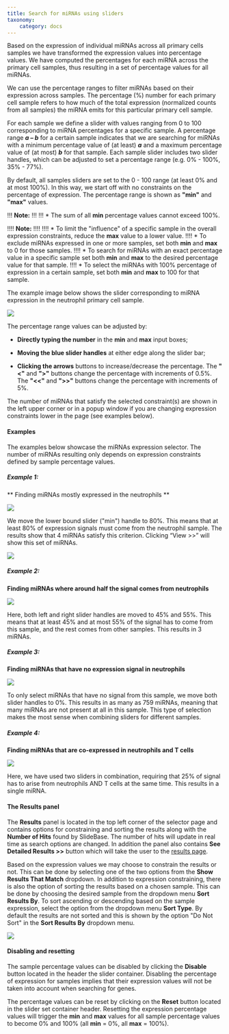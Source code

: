 ```yaml
---
title: Search for miRNAs using sliders 
taxonomy:
    category: docs
---
```


Based on the expression of individual miRNAs across all primary cells samples we have transformed the expression values into percentage values. We have computed the percentages for each miRNA across the primary cell samples, thus resulting in a set of percentage values for all miRNAs.

We can use the percentage ranges to filter miRNAs based on their expression across samples. The percentage (%) number for each primary cell sample refers to how much of the total expression (normalized counts from all samples) the miRNA emits for this particular primary cell sample.

For each sample we define a slider with values ranging from 0 to 100 corresponding to miRNA percentages for a specific sample. A percentage range _**a – b**_ for a certain sample indicates that we are searching for miRNAs with a minimum percentage value of (at least) _**a**_ and a maximum percentage value of (at most) _**b**_ for that sample. Each sample slider includes two slider handles, which can be adjusted to set a percentage range (e.g. 0% - 100%, 35% - 77%).

By default, all samples sliders are set to the 0 - 100 range (at least 0% and at most 100%). In this way, we start off with no constraints on the percentage of expression. The percentage range is shown as **"min"** and **"max"** values.

!!! <i class="fa fa-exclamation-circle"></i> **Note:**
!!!
!!! * The sum of all **min** percentage values cannot exceed 100%.

!!!! <i class="fa fa-exclamation-circle"></i> **Note:**
!!!!
!!!! * To limit the "influence" of a specific sample in the overall expression constraints, reduce the **max** value to a lower value.
!!!! * To exclude miRNAs expressed in one or more samples, set both **min** and **max** to 0 for those samples.
!!!! * To search for miRNAs with an exact percentage value in a specific sample set both **min** and **max** to the desired percentage value for that sample.
!!!! * To select the miRNAs with 100% percentage of expression in a certain sample, set both **min** and **max** to 100 for that sample.

The example image below shows the slider corresponding to miRNA expression in the neutrophil primary cell sample.

![](/images/mirna/sliders-ex0.png)

The percentage range values can be adjusted by:

* **Directly typing the number** in the **min** and **max** input boxes;

* **Moving the blue slider handles** at either edge along the slider bar;

* **Clicking the arrows** buttons to increase/decrease the percentage. The **"<"** and **">"** buttons change the percentage with increments of 0.5%. The **"<<"** and **">>"** buttons change the percentage with increments of 5%.

The number of miRNAs that satisfy the selected constraint(s) are shown in the left upper corner or in a popup window if you are changing expression constraints lower in the page (see examples below).

#### Examples
The examples below showcase the miRNAs expression selector. The number of miRNAs resulting only depends on expression constraints defined by sample percentage values.

##### Example 1:
** Finding miRNAs mostly expressed in the neutrophils **

![](/images/mirna/sliders-ex1-1.png)

We move the lower bound slider ("min") handle to 80%. This means that at least 80% of expression signals must come from the neutrophil sample. The results show that 4 miRNAs satisfy this criterion. Clicking “View >>” will show this set of miRNAs.

![](/images/mirna/sliders-ex1-2.png)

##### Example 2:
**Finding miRNAs where around half the signal comes from neutrophils**

![](/images/mirna/sliders-ex2.png)

Here, both left and right slider handles are moved to 45% and 55%. This means that at least 45% and at most 55% of the signal has to come from this sample, and the rest comes from other samples. This results in 3 miRNAs.

##### Example 3:
**Finding miRNAs that have no expression signal in neutrophils**

![](/images/mirna/sliders-ex3.png)

To only select miRNAs that have no signal from this sample, we move both slider handles to 0%. This results in as many as 759 miRNAs, meaning that many miRNAs are not present at all in this sample. This type of selection makes the most sense when combining sliders for different samples.

##### Example 4:
**Finding miRNAs that are co-expressed in neutrophils and T cells**

![](/images/mirna/sliders-ex4.png)

Here, we have used two sliders in combination, requiring that 25% of signal has to arise from neutrophils AND T cells at the same time. This results in a single miRNA.

#### The Results panel

The **Results** panel is located in the top left corner of the selector page and contains options for constraining and sorting the results along with the **Number of Hits** found by SlideBase. The number of hits will update in real time as search options are changed. In addition the panel also contains **See Detailed Results >>** button which will take the user to the [results page](http://slidebase.binf.ku.dk/docs/human_mirna/results).

Based on the expression values we may choose to constrain the results or not. This can be done by selecting one of the two options from the **Show Results That Match** dropdown.
In addition to expression constraining, there is also the option of sorting the results based on a chosen sample. This can be done by choosing the desired sample from the dropdown menu **Sort Results By**. To sort ascending or descending based on the sample expression, select the option from the dropdown menu **Sort Type**. By default the results are not sorted and this is shown by the option "Do Not Sort" in the **Sort Results By** dropdown menu.

![](/images/mirna/sliders-ex1-2.png)

#### Disabling and resetting

The sample percentage values can be disabled by clicking the **Disable** button located in the header the slider container. Disabling the percentage of expression for samples implies that their expression values will not be taken into account when searching for genes.

The percentage values can be reset by clicking on the **Reset** button located in the slider set container header. Resetting the expression percentage values will trigger the **min** and **max** values for all sample percentage values to become 0% and 100% (all **min** = 0%, all **max** = 100%).







